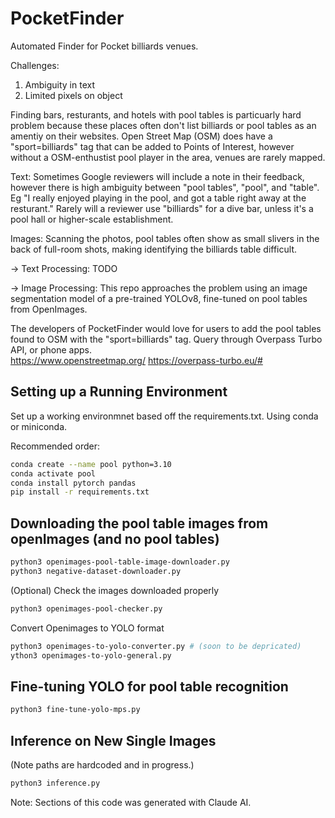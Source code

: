 # PocketFinder
Automated Finder for Pocket billiards venues. 

Challenges: 
1. Ambiguity in text
2. Limited pixels on object

Finding bars, resturants, and hotels with pool tables is particuarly hard problem because these places often don't list billiards or pool tables as an amentiy on their websites. Open Street Map (OSM) does have a "sport=billiards" tag that can be added to Points of Interest, however without a OSM-enthustist pool player in the area, venues are rarely mapped.  

Text: Sometimes Google reviewers will include a note in their feedback, however there is high ambiguity between "pool tables", "pool", and "table". Eg "I really enjoyed playing in the pool, and got a table right away at the resturant." Rarely will a reviewer use "billiards" for a dive bar, unless it's a pool hall or higher-scale establishment.  

Images: Scanning the photos, pool tables often show as small slivers in the back of full-room shots, making identifying the billiards table difficult. 

-> Text Processing: TODO

-> Image Processing: This repo approaches the problem using an image segmentation model of a pre-trained YOLOv8, fine-tuned on pool tables from OpenImages.  

The developers of PocketFinder would love for users to add the pool tables found to OSM with the "sport=billiards" tag. Query through Overpass Turbo API, or phone apps.  
https://www.openstreetmap.org/
https://overpass-turbo.eu/#


## Setting up a Running Environment
Set up a working environmnet based off the requirements.txt. Using conda or miniconda. 

Recommended order: 
```bash
conda create --name pool python=3.10
conda activate pool
conda install pytorch pandas
pip install -r requirements.txt
```

## Downloading the pool table images from openImages (and no pool tables)

```bash
python3 openimages-pool-table-image-downloader.py 
python3 negative-dataset-downloader.py 
```

(Optional) Check the images downloaded properly 

```bash 
python3 openimages-pool-checker.py 
```

Convert Openimages to YOLO format 

```bash
python3 openimages-to-yolo-converter.py # (soon to be depricated)
ython3 openimages-to-yolo-general.py
```

## Fine-tuning YOLO for pool table recognition

```bash
python3 fine-tune-yolo-mps.py
```

## Inference on New Single Images  
(Note paths are hardcoded and in progress.)

```bash
python3 inference.py
```

Note: Sections of this code was generated with Claude AI. 